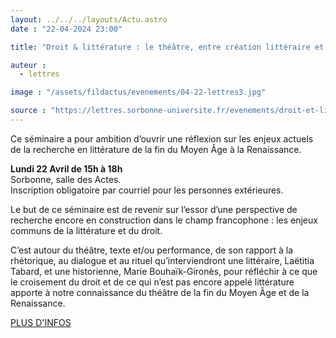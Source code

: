 ```yaml
---
layout: ../../../layouts/Actu.astro
date : "22-04-2024 23:00"

title: "Droit & littérature : le théâtre, entre création littéraire et tradition rhétorique (XVe-XVIe siècles)"

auteur :
  - lettres

image : "/assets/fildactus/evenements/04-22-lettres3.jpg"

source : "https://lettres.sorbonne-universite.fr/evenements/droit-et-litterature-le-theatre-entre-creation-litteraire-et-tradition-rhetorique-15e-16e-siecle"
---
```


Ce séminaire a pour ambition d’ouvrir une réflexion sur les enjeux actuels de la recherche en littérature de la fin du Moyen Âge à la Renaissance.

__Lundi 22 Avril  de 15h à 18h__  
Sorbonne, salle des Actes.  
Inscription obligatoire par courriel pour les personnes extérieures.

Le but de ce séminaire est de revenir sur l’essor d’une perspective de recherche encore en construction dans le champ francophone : les enjeux communs de la littérature et du droit.

C’est autour du théâtre, texte et/ou performance, de son rapport à la rhétorique, au dialogue et au rituel qu’interviendront une littéraire, Laëtitia Tabard, et une historienne, Marie Bouhaïk-Gironès, pour réfléchir à ce que le croisement du droit et de ce qui n’est pas encore appelé littérature apporte à notre connaissance du théâtre de la fin du Moyen Âge et de la Renaissance. 

[PLUS D'INFOS](https://lettres.sorbonne-universite.fr/evenements/droit-et-litterature-le-theatre-entre-creation-litteraire-et-tradition-rhetorique-15e-16e-siecle)